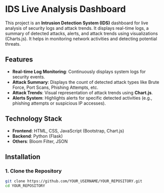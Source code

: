 # IDS Live Analysis Dashboard

This project is an **Intrusion Detection System (IDS)** dashboard for live analysis of security logs and attack trends. It displays real-time logs, a summary of detected attacks, alerts, and attack trends using visualizations (Charts.js). It helps in monitoring network activities and detecting potential threats.

## Features
- **Real-time Log Monitoring**: Continuously displays system logs for security events.
- **Attack Summary**: Displays the count of detected attack types like Brute Force, Port Scans, Phishing Attempts, etc.
- **Attack Trends**: Visual representation of attack trends using **Chart.js**.
- **Alerts System**: Highlights alerts for specific detected activities (e.g., phishing attempts or suspicious IP accesses).

## Technology Stack
- **Frontend**: HTML, CSS, JavaScript (Bootstrap, Chart.js)
- **Backend**: Python (Flask)
- **Others**: Bloom Filter, JSON

## Installation

### 1. Clone the Repository

```bash
git clone https://github.com/YOUR_USERNAME/YOUR_REPOSITORY.git
cd YOUR_REPOSITORY
